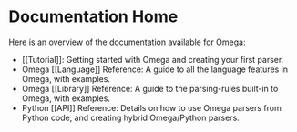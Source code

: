 Documentation Home
==================

Here is an overview of the documentation available for Omega:

- [[Tutorial]]: Getting started with Omega and creating your first parser.
- Omega [[Language]] Reference: A guide to all the language features in
  Omega, with examples.
- Omega [[Library]] Reference: A guide to the parsing-rules built-in to
  Omega, with examples.
- Python [[API]] Reference: Details on how to use Omega parsers from
  Python code, and creating hybrid Omega/Python parsers.

